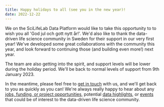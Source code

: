 ```yaml
---
title: Happy holidays to all (see you in the new year)!
date: 2022-12-22
---
```


We on the SciLifeLab Data Platform would like to take this opportunity to to wish you all 'God jul och gott nytt år!'. We'd also like to thank the data-driven life science community in Sweden for their support in our very first year! We've developed some great collaborations with the community this year, and look forward to continuing those (and building even more!) next year.

The team are also getting into the spirit, and support levels will be lower during the holiday period. We'll be back to normal levels of support from 9th January 2023.

In the meantime, please feel free to [get in touch](/contact/) with us, and we'll get back to you as quickly as you can! We're always really happy to hear about any [jobs, funding, or project opportunities](/jobs/), potential [data highlights](/highlights/), or [events](/events/) that could be of interest to the data-driven life science community. 

